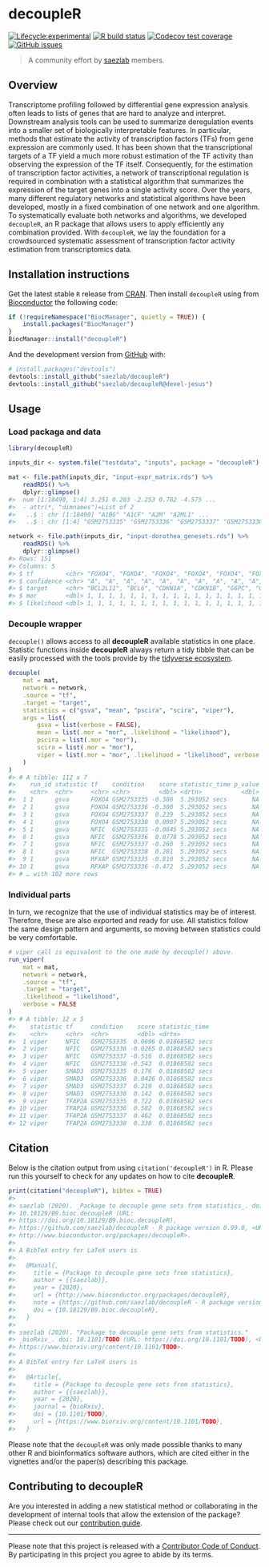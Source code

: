 
<!-- README.md is generated from README.Rmd. Please edit that file -->

# decoupleR

<!-- badges: start -->

[![Lifecycle:experimental](https://img.shields.io/badge/lifecycle-experimental-orange.svg)](https://www.tidyverse.org/lifecycle/#experimental)
[![R build
status](https://github.com/saezlab/decoupleR/workflows/R-CMD-check-bioc/badge.svg)](https://github.com/saezlab/decoupleR/actions)
[![Codecov test
coverage](https://codecov.io/gh/saezlab/decoupleR/branch/devel-jesus/graph/badge.svg)](https://codecov.io/gh/devel-jesus/decoupleR?branch=devel-jesus)
[![GitHub
issues](https://img.shields.io/github/issues/saezlab/decoupleR)](https://github.com/saezlab/decoupleR/issues)
<!-- badges: end -->

> A community effort by [saezlab](http://saezlab.org) members.

## Overview

Transcriptome profiling followed by differential gene expression
analysis often leads to lists of genes that are hard to analyze and
interpret. Downstream analysis tools can be used to summarize
deregulation events into a smaller set of biologically interpretable
features. In particular, methods that estimate the activity of
transcription factors (TFs) from gene expression are commonly used. It
has been shown that the transcriptional targets of a TF yield a much
more robust estimation of the TF activity than observing the expression
of the TF itself. Consequently, for the estimation of transcription
factor activities, a network of transcriptional regulation is required
in combination with a statistical algorithm that summarizes the
expression of the target genes into a single activity score. Over the
years, many different regulatory networks and statistical algorithms
have been developed, mostly in a fixed combination of one network and
one algorithm. To systematically evaluate both networks and algorithms,
we developed `decoupleR`, an R package that allows users to apply
efficiently any combination provided. With `decoupleR`, we lay the
foundation for a crowdsourced systematic assessment of transcription
factor activity estimation from transcriptomics data.

## Installation instructions

Get the latest stable `R` release from
[CRAN](http://cran.r-project.org/). Then install `decoupleR` using from
[Bioconductor](http://bioconductor.org/) the following code:

``` r
if (!requireNamespace("BiocManager", quietly = TRUE)) {
    install.packages("BiocManager")
}
BiocManager::install("decoupleR")
```

And the development version from [GitHub](https://github.com/) with:

``` r
# install.packages("devtools")
devtools::install_github("saezlab/decoupleR")
devtools::install_github("saezlab/decoupleR@devel-jesus")
```

## Usage

### Load packaga and data

``` r
library(decoupleR)

inputs_dir <- system.file("testdata", "inputs", package = "decoupleR")

mat <- file.path(inputs_dir, "input-expr_matrix.rds") %>%
    readRDS() %>%
    dplyr::glimpse()
#>  num [1:18490, 1:4] 3.251 0.283 -2.253 0.782 -4.575 ...
#>  - attr(*, "dimnames")=List of 2
#>   ..$ : chr [1:18490] "A1BG" "A1CF" "A2M" "A2ML1" ...
#>   ..$ : chr [1:4] "GSM2753335" "GSM2753336" "GSM2753337" "GSM2753338"

network <- file.path(inputs_dir, "input-dorothea_genesets.rds") %>%
    readRDS() %>%
    dplyr::glimpse()
#> Rows: 151
#> Columns: 5
#> $ tf         <chr> "FOXO4", "FOXO4", "FOXO4", "FOXO4", "FOXO4", "FOXO4", "FOX…
#> $ confidence <chr> "A", "A", "A", "A", "A", "A", "A", "A", "A", "A", "A", "A"…
#> $ target     <chr> "BCL2L11", "BCL6", "CDKN1A", "CDKN1B", "G6PC", "GADD45A", …
#> $ mor        <dbl> 1, 1, 1, 1, 1, 1, 1, 1, 1, 1, 1, 1, 1, 1, 1, 1, 1, 1, 1, 1…
#> $ likelihood <dbl> 1, 1, 1, 1, 1, 1, 1, 1, 1, 1, 1, 1, 1, 1, 1, 1, 1, 1, 1, 1…
```

### Decouple wrapper

`decouple()` allows access to all **decoupleR** available statistics in
one place. Statistic functions inside **decoupleR** always return a tidy
tibble that can be easily processed with the tools provide by the
[tidyverse ecosystem](https://www.tidyverse.org/).

``` r
decouple(
    mat = mat,
    network = network,
    .source = "tf",
    .target = "target",
    statistics = c("gsva", "mean", "pscira", "scira", "viper"),
    args = list(
        gsva = list(verbose = FALSE),
        mean = list(.mor = "mor", .likelihood = "likelihood"),
        pscira = list(.mor = "mor"),
        scira = list(.mor = "mor"),
        viper = list(.mor = "mor", .likelihood = "likelihood", verbose = FALSE)
    )
)
#> # A tibble: 112 x 7
#>    run_id statistic tf    condition    score statistic_time p_value
#>    <chr>  <chr>     <chr> <chr>        <dbl> <drtn>           <dbl>
#>  1 1      gsva      FOXO4 GSM2753335 -0.380  5.293052 secs       NA
#>  2 1      gsva      FOXO4 GSM2753336 -0.300  5.293052 secs       NA
#>  3 1      gsva      FOXO4 GSM2753337  0.239  5.293052 secs       NA
#>  4 1      gsva      FOXO4 GSM2753338  0.0907 5.293052 secs       NA
#>  5 1      gsva      NFIC  GSM2753335 -0.0845 5.293052 secs       NA
#>  6 1      gsva      NFIC  GSM2753336  0.0778 5.293052 secs       NA
#>  7 1      gsva      NFIC  GSM2753337 -0.260  5.293052 secs       NA
#>  8 1      gsva      NFIC  GSM2753338  0.281  5.293052 secs       NA
#>  9 1      gsva      RFXAP GSM2753335 -0.810  5.293052 secs       NA
#> 10 1      gsva      RFXAP GSM2753336 -0.472  5.293052 secs       NA
#> # … with 102 more rows
```

### Individual parts

In turn, we recognize that the use of individual statistics may be of
interest. Therefore, these are also exported and ready for use. All
statistics follow the same design pattern and arguments, so moving
between statistics could be very comfortable.

``` r
# viper call is equivalent to the one made by decouple() above.
run_viper(
    mat = mat,
    network = network,
    .source = "tf",
    .target = "target",
    .likelihood = "likelihood",
    verbose = FALSE
)
#> # A tibble: 12 x 5
#>    statistic tf     condition    score statistic_time 
#>    <chr>     <chr>  <chr>        <dbl> <drtn>         
#>  1 viper     NFIC   GSM2753335  0.0696 0.01868582 secs
#>  2 viper     NFIC   GSM2753336 -0.0265 0.01868582 secs
#>  3 viper     NFIC   GSM2753337 -0.516  0.01868582 secs
#>  4 viper     NFIC   GSM2753338 -0.543  0.01868582 secs
#>  5 viper     SMAD3  GSM2753335  0.176  0.01868582 secs
#>  6 viper     SMAD3  GSM2753336  0.0426 0.01868582 secs
#>  7 viper     SMAD3  GSM2753337  0.219  0.01868582 secs
#>  8 viper     SMAD3  GSM2753338  0.142  0.01868582 secs
#>  9 viper     TFAP2A GSM2753335  0.722  0.01868582 secs
#> 10 viper     TFAP2A GSM2753336  0.582  0.01868582 secs
#> 11 viper     TFAP2A GSM2753337  0.462  0.01868582 secs
#> 12 viper     TFAP2A GSM2753338  0.330  0.01868582 secs
```

## Citation

Below is the citation output from using `citation('decoupleR')` in R.
Please run this yourself to check for any updates on how to cite
**decoupleR**.

``` r
print(citation("decoupleR"), bibtex = TRUE)
#> 
#> saezlab (2020). _Package to decouple gene sets from statistics_. doi:
#> 10.18129/B9.bioc.decoupleR (URL:
#> https://doi.org/10.18129/B9.bioc.decoupleR),
#> https://github.com/saezlab/decoupleR - R package version 0.99.0, <URL:
#> http://www.bioconductor.org/packages/decoupleR>.
#> 
#> A BibTeX entry for LaTeX users is
#> 
#>   @Manual{,
#>     title = {Package to decouple gene sets from statistics},
#>     author = {{saezlab}},
#>     year = {2020},
#>     url = {http://www.bioconductor.org/packages/decoupleR},
#>     note = {https://github.com/saezlab/decoupleR - R package version 0.99.0},
#>     doi = {10.18129/B9.bioc.decoupleR},
#>   }
#> 
#> saezlab (2020). "Package to decouple gene sets from statistics."
#> _bioRxiv_. doi: 10.1101/TODO (URL: https://doi.org/10.1101/TODO), <URL:
#> https://www.biorxiv.org/content/10.1101/TODO>.
#> 
#> A BibTeX entry for LaTeX users is
#> 
#>   @Article{,
#>     title = {Package to decouple gene sets from statistics},
#>     author = {{saezlab}},
#>     year = {2020},
#>     journal = {bioRxiv},
#>     doi = {10.1101/TODO},
#>     url = {https://www.biorxiv.org/content/10.1101/TODO},
#>   }
```

Please note that the `decoupleR` was only made possible thanks to many
other R and bioinformatics software authors, which are cited either in
the vignettes and/or the paper(s) describing this package.

## Contributing to decoupleR

Are you interested in adding a new statistical method or collaborating
in the development of internal tools that allow the extension of the
package? Please check out our [contribution
guide](https://saezlab.github.io/decoupleR/CONTRIBUTING.html).

-----

Please note that this project is released with a [Contributor Code of
Conduct](https://saezlab.github.io/decoupleR/CODE_OF_CONDUCT). By
participating in this project you agree to abide by its terms.
